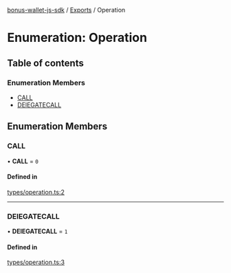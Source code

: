 [bonus-wallet-js-sdk](../README.md) / [Exports](../modules.md) / Operation

# Enumeration: Operation

## Table of contents

### Enumeration Members

- [CALL](Operation.md#call)
- [DElEGATECALL](Operation.md#delegatecall)

## Enumeration Members

### CALL

• **CALL** = ``0``

#### Defined in

[types/operation.ts:2](https://github.com/study-core/bonus-wallet-js-sdk/blob/1ac8967/src/types/operation.ts#L2)

___

### DElEGATECALL

• **DElEGATECALL** = ``1``

#### Defined in

[types/operation.ts:3](https://github.com/study-core/bonus-wallet-js-sdk/blob/1ac8967/src/types/operation.ts#L3)
